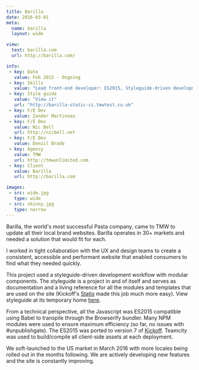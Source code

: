 ```yaml
---
title: Barilla
date: 2016-03-01
meta:
  name: barilla
  layout: wide

view:
  text: barilla.com
  url: http://barilla.com/

info:
 - key: Date
   value: Feb 2015 - Ongoing
 - key: Skills
   value: "Lead front-end developer: ES2015, Styleguide-driven development"
 - key: Style guide
   value: "View it"
   url: "http://barilla-static-ci.tmwtest.co.uk"
 - key: F/E Dev
   value: Zander Martineau
 - key: F/E Dev
   value: Nic Bell
   url: http://nicbell.net
 - key: F/E Dev
   value: Denzil Brade
 - key: Agency
   value: TMW
   url: http://tmwunlimited.com
 - key: Client
   value: Barilla
   url: http://barilla.com

images:
 - src: wide.jpg
   type: wide
 - src: skinny.jpg
   type: narrow
---
```

Barilla, the world's most successful Pasta company, came to TMW to update all their local brand websites. Barilla operates in 30+ markets and needed a solution that would fit for each.

I worked in tight collaboration with the UX and design teams to create a consistent, accessible and performant website that enabled consumers to find what they needed quickly.

This project used a styleguide-driven development workflow with modular components. The styleguide is a project in and of itself and serves as documentation and a living reference for all the modules and templates that are used on the site (Kickoff's [Statix](http://trykickoff.com/learn/statix) made this job much more easy). View styleguide at its temporary home [here](barilla-static-ci.tmwtest.co.uk).

From a technical perspective, all the Javascript was ES2015 compatible using Babel to transpile through the Browserify bundler. Many NPM modules were used to ensure maximum efficiency (so far, no issues with #unpublishgate). The ES2015 was ported to version 7 of [Kickoff](http://trykickoff.com). Teamcity was used to build/compile all client-side assets at each deployment.

We soft-launched to the US market in March 2016 with more locales being rolled out in the months following. We are actively developing new features and the site is constantly improving.

